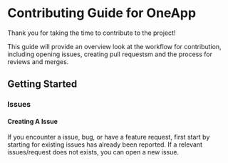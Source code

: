 # Contributing Guide for OneApp
Thank you for taking the time to contribute to the project!

This guide will provide an overview look at the workflow for contribution, including opening issues, creating pull requestsm and the process for reviews and merges.

## Getting Started

### Issues
#### Creating A Issue
If you encounter a issue, bug, or have a feature request, first start by starting for existing issues has already been reported. If a relevant issues/request does not exists, you can open a new issue.
